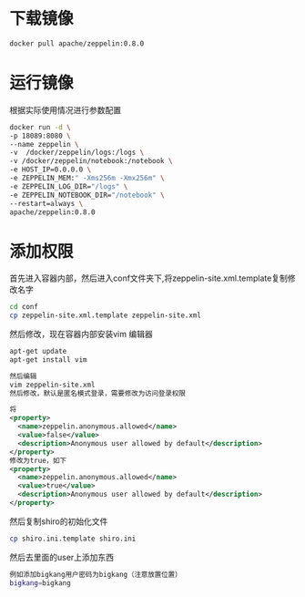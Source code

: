 # 下载镜像

```sh
docker pull apache/zeppelin:0.8.0
```

# 运行镜像

根据实际使用情况进行参数配置

```sh
docker run -d \
-p 18089:8080 \
--name zeppelin \
-v  /docker/zeppelin/logs:/logs \
-v /docker/zeppelin/notebook:/notebook \
-e HOST_IP=0.0.0.0 \
-e ZEPPELIN_MEM:" -Xms256m -Xmx256m" \
-e ZEPPELIN_LOG_DIR="/logs" \
-e ZEPPELIN_NOTEBOOK_DIR="/notebook" \
--restart=always \
apache/zeppelin:0.8.0
```

# 添加权限

首先进入容器内部，然后进入conf文件夹下,将zeppelin-site.xml.template复制修改名字

```sh
cd conf
cp zeppelin-site.xml.template zeppelin-site.xml
```

然后修改，现在容器内部安装vim 编辑器

```xml
apt-get update
apt-get install vim

然后编辑
vim zeppelin-site.xml
然后修改，默认是匿名模式登录，需要修改为访问登录权限

将
<property>
  <name>zeppelin.anonymous.allowed</name>
  <value>false</value>
  <description>Anonymous user allowed by default</description>
</property>
修改为true，如下
<property>
  <name>zeppelin.anonymous.allowed</name>
  <value>true</value>
  <description>Anonymous user allowed by default</description>
</property>
```

然后复制shiro的初始化文件

```sh
cp shiro.ini.template shiro.ini
```

然后去里面的user上添加东西

```sh
例如添加bigkang用户密码为bigkang（注意放置位置）
bigkang=bigkang
```

